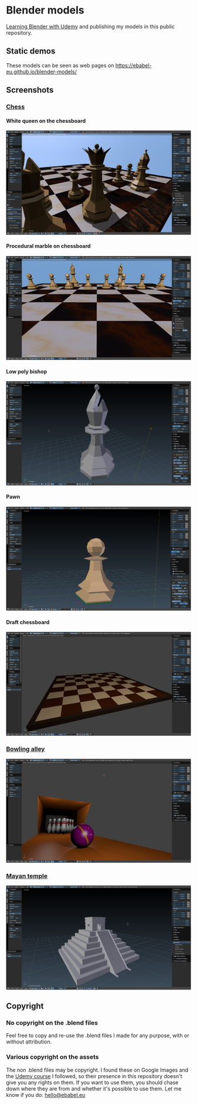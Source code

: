 # Blender models

[Learning Blender with Udemy](https://www.udemy.com/blendertutorial/) and publishing my models in this public repository.

## Static demos

These models can be seen as web pages on https://ebabel-eu.github.io/blender-models/

## Screenshots

### [Chess](./chess)

#### White queen on the chessboard

![White queen on the chessboard](./chess/screenshots/white-queen-on-the-chessboard.png)

#### Procedural marble on chessboard

![Procedural marble on chessboard](./chess/screenshots/marble-textured-chessboard.png)

#### Low poly bishop

![Low poly bishop](./chess/screenshots/low-poly-bishop.png)

#### Pawn

![Pawn](./chess/screenshots/pawn.png)

#### Draft chessboard

![Draft chessboard](./chess/screenshots/chessboard.png)

### [Bowling alley](./bowling)

![Bowling alley](./bowling/bowling-alley/bowling-alley.png)

### [Mayan temple](./mayan-temple)

![Mayan temple screenshot](./mayan-temple/screenshots/improved-roof-and-stairs.png)

## Copyright

### No copyright on the .blend files

Feel free to copy and re-use the .blend files I made for any purpose, with or without attribution.

### Various copyright on the assets

The non .blend files may be copyright. I found these on Google Images and the [Udemy course](https://www.udemy.com/blendertutorial/) I followed, so their presence in this repository doesn't give you any rights on them. If you want to use them, you should chase down where they are from and whether it's possible to use them. Let me know if you do: hello@ebabel.eu

